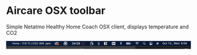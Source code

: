 # Aircare OSX toolbar  
  
Simple Netatmo Healthy Home Coach OSX client, displays temperature and CO2

![Demo](demo.png)